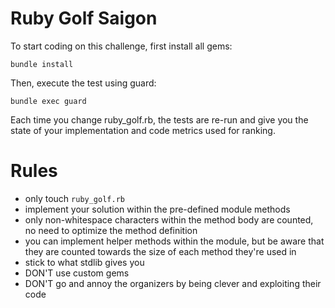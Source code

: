 # Ruby Golf Saigon

To start coding on this challenge, first install all gems:

```
bundle install
```

Then, execute the test using guard:

```
bundle exec guard
```

Each time you change ruby_golf.rb, the tests are re-run and give you the state
of your implementation and code metrics used for ranking.

# Rules

* only touch ```ruby_golf.rb```
* implement your solution within the pre-defined module methods
* only non-whitespace characters within the method body are counted, no need to
  optimize the method definition
* you can implement helper methods within the module, but be aware that they are
  counted towards the size of each method they're used in
* stick to what stdlib gives you
* DON'T use custom gems
* DON'T go and annoy the organizers by being clever and exploiting their code
